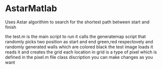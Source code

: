 # AstarMatlab
Uses Astar algorithim to search for the shortest path between start and finish



the test.m is the main script to run it calls the generatemap script that randomly picks two position as start and end green,red respectovely and randomly generated walls which are colored black the test image loads it reads it and creates the grid
each location in grid is a type of pixel which is defined in the pixel.m file class discription 
you can make changes as you want
